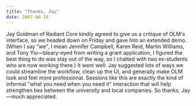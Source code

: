 ```yaml
---
title: "Thanks, Jay"
date: 2007-06-16
---
```

Jay Goldman of Radiant Core kindly agreed to give us a critique of OLM's interface, so we headed down on Friday and gave him an extended demo.  (When I say "we", I mean Jennifer Campbell, Karen Reid, Martin Williams, and Tony Yiu—bleary-eyed from writing a grant application, I figured the best thing to do was stay out of the way, so I chatted with two ex-students who are now working there.)  It went well: Jay suggested lots of ways we could streamline the workflow, clean up the UI, and generally make OLM look and feel more professional.  Sessions like this are exactly the kind of informal "what you need when you need it" interaction that will help strengthen ties between the university and local companies. So thanks, Jay—much appreciated.
